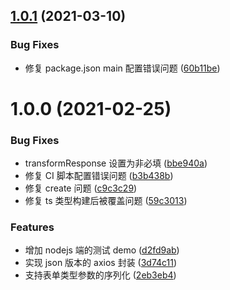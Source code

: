## [1.0.1](https://github.com/zhbhun/eaxios/compare/v1.0.0...v1.0.1) (2021-03-10)


### Bug Fixes

* 修复 package.json main 配置错误问题 ([60b11be](https://github.com/zhbhun/eaxios/commit/60b11beb87ad12815ee5884a2cdf86cc40fc00fb))

# 1.0.0 (2021-02-25)


### Bug Fixes

* transformResponse 设置为非必填 ([bbe940a](https://github.com/zhbhun/eaxios/commit/bbe940a98fec926365bb73ffad99ed52da7be7e5))
* 修复 CI 脚本配置错误问题 ([b3b438b](https://github.com/zhbhun/eaxios/commit/b3b438bb5e57c5336a5acfed5a94ffa8ecded7c1))
* 修复 create 问题 ([c9c3c29](https://github.com/zhbhun/eaxios/commit/c9c3c296963efb569c344736c10ec4dc78a889c0))
* 修复 ts 类型构建后被覆盖问题 ([59c3013](https://github.com/zhbhun/eaxios/commit/59c3013ba37bf1eacf44e5bce61fc3bf0e97127c))


### Features

* 增加 nodejs 端的测试 demo ([d2fd9ab](https://github.com/zhbhun/eaxios/commit/d2fd9ab9f95b52c2e7dc29b443a812ff2fec8498))
* 实现 json 版本的 axios 封装 ([3d74c11](https://github.com/zhbhun/eaxios/commit/3d74c118332ce29251bad1c1a239074bbe757e9f))
* 支持表单类型参数的序列化 ([2eb3eb4](https://github.com/zhbhun/eaxios/commit/2eb3eb4c5f83c3fd9ee2106b65742a53a1c89484))
